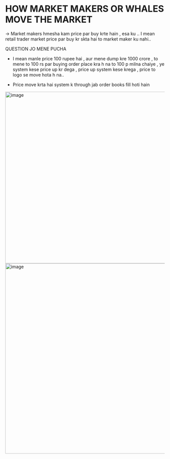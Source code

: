 # HOW MARKET MAKERS OR WHALES MOVE THE MARKET

-> Market makers hmesha kam price par buy krte hain , esa ku .. I mean retail trader market price par buy kr skta hai to market maker ku nahi.. 

QUESTION JO MENE PUCHA

- I mean manle price 100 rupee hai , aur mene dump kre 1000 crore , to mene to 100 rs par buying order place kra h na to 100 p milna chaiye , ye system kese price up kr dega , price up system kese krega , price to logo se move hota h na..

- Price move krta hai system k through jab order books fill hoti hain

<img width="1010" height="542" alt="image" src="https://github.com/user-attachments/assets/46fa366c-7879-4762-822b-90aa890564e3" />

<img width="898" height="601" alt="image" src="https://github.com/user-attachments/assets/5087808c-ac39-415c-a788-7ae477a0716a" />

